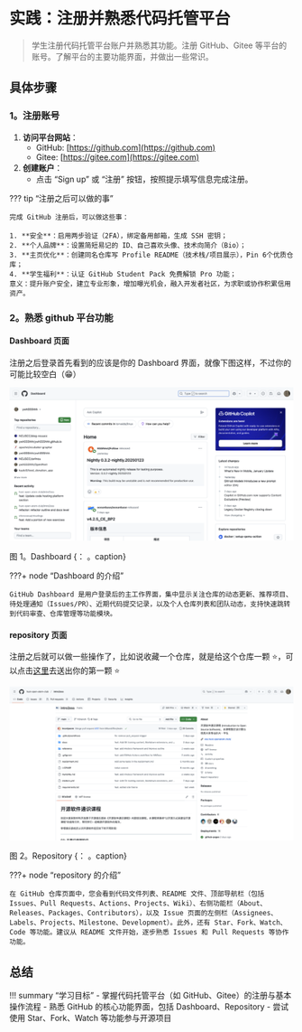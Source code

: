 # 实践：注册并熟悉代码托管平台

> 学生注册代码托管平台账户并熟悉其功能。注册 GitHub、Gitee 等平台的账号。了解平台的主要功能界面，并做出一些常识。

## 具体步骤

### 1。注册账号

1. **访问平台网站**：
   - GitHub: [https://github.com](https://github.com)
   - Gitee: [https://gitee.com](https://gitee.com)
2. **创建账户**：
   - 点击 “Sign up” 或 “注册” 按钮，按照提示填写信息完成注册。

??? tip “注册之后可以做的事”

    完成 GitHub 注册后，可以做这些事：  

    1. **安全**：启用两步验证（2FA），绑定备用邮箱，生成 SSH 密钥；  
    2. **个人品牌**：设置简短易记的 ID、自己喜欢头像、技术向简介（Bio）；  
    3. **主页优化**：创建同名仓库写 Profile README（技术栈/项目展示），Pin 6个优质仓库；  
    4. **学生福利**：认证 GitHub Student Pack 免费解锁 Pro 功能；  
    意义：提升账户安全，建立专业形象，增加曝光机会，融入开发者社区，为求职或协作积累信用资产。

### 2。熟悉 github 平台功能

#### Dashboard 页面

注册之后登录首先看到的应该是你的 Dashboard 界面，就像下图这样，不过你的可能比较空白（😁）

![Dashboard](../../../assets/Dashborad.png)

图 1。Dashboard
{： 。caption}

???+ node “Dashboard 的介绍”

    GitHub Dashboard 是用户登录后的主工作界面，集中显示关注仓库的动态更新、推荐项目、待处理通知（Issues/PR）、近期代码提交记录，以及个人仓库列表和团队动态，支持快速跳转到代码审查、仓库管理等功能模块。

#### repository 页面

注册之后就可以做一些操作了，比如说收藏一个仓库，就是给这个仓库一颗 ⭐️，可以点击[这里](https://github.com/hust-open-atom-club/intro2oss)去送出你的第一颗 ⭐️

![repository](../../../assets/repo.png)

图 2。Repository
{： 。caption}

???+ node “repository 的介绍”

    在 GitHub 仓库页面中，您会看到代码文件列表、README 文件、顶部导航栏（包括 Issues、Pull Requests、Actions、Projects、Wiki）、右侧功能栏（About、Releases、Packages、Contributors），以及 Issue 页面的左侧栏（Assignees、Labels、Projects、Milestone、Development）。此外，还有 Star、Fork、Watch、Code 等功能。建议从 README 文件开始，逐步熟悉 Issues 和 Pull Requests 等协作功能。

## 总结

!!! summary “学习目标”
    - 掌握代码托管平台（如 GitHub、Gitee）的注册与基本操作流程
    - 熟悉 GitHub 的核心功能界面，包括 Dashboard、Repository
    - 尝试使用 Star、Fork、Watch 等功能参与开源项目
